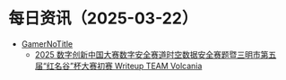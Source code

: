 ﻿# 每日资讯（2025-03-22）

- [GamerNoTitle](https://bili33.top/atom.xml)
  - [2025 数字创新中国大赛数字安全赛道时空数据安全赛题暨三明市第五届“红名谷”杯大赛初赛 Writeup TEAM Volcania ](https://bili33.top/posts/CTF-Hongminggu2025-Preliminary-round-Writeup/)
